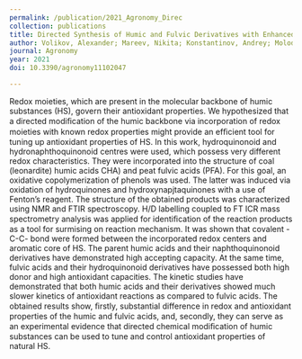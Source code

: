 ```yaml
---
permalink: /publication/2021_Agronomy_Direc
collection: publications
title: Directed Synthesis of Humic and Fulvic Derivatives with Enhanced Antioxidant Properties
author: Volikov, Alexander; Mareev, Nikita; Konstantinov, Andrey; Molodykh, Alexandra; Melnikova, Sofia; Bazhanova, Alina; Gasanov, Mikhail; Nikolaev, Evgeny; Zherebker, Alexander; Volkov, Dmitry; Zykova, Maria; Perminova, Irina
journal: Agronomy
year: 2021
doi: 10.3390/agronomy11102047

---
```


Redox moieties, which are present in the molecular backbone of humic substances (HS), govern their antioxidant properties. We hypothesized that a directed modiﬁcation of the humic backbone via incorporation of redox moieties with known redox properties might provide an efﬁcient tool for tuning up antioxidant properties of HS. In this work, hydroquinonoid and hydronaphthoquinonoid centres were used, which possess very different redox characteristics. They were incorporated into the structure of coal (leonardite) humic acids CHA) and peat fulvic acids (PFA). For this goal, an oxidative copolymerization of phenols was used. The latter was induced via oxidation of hydroquinones and hydroxynapjtaquinones with a use of Fenton’s reagent. The structure of the obtained products was characterized using NMR and FTIR spectroscopy. H/D labelling coupled to FT ICR mass spectrometry analysis was applied for identiﬁcation of the reaction products as a tool for surmising on reaction mechanism. It was shown that covalent -C-C- bond were formed between the incorporated redox centers and aromatic core of HS. The parent humic acids and their naphthoquinonoid derivatives have demonstrated high accepting capacity. At the same time, fulvic acids and their hydroquinonoid derivatives have possessed both high donor and high antioxidant capacities. The kinetic studies have demonstrated that both humic acids and their derivatives showed much slower kinetics of antioxidant reactions as compared to fulvic acids. The obtained results show, ﬁrstly, substantial difference in redox and antioxidant properties of the humic and fulvic acids, and, secondly, they can serve as an experimental evidence that directed chemical modiﬁcation of humic substances can be used to tune and control antioxidant properties of natural HS.
